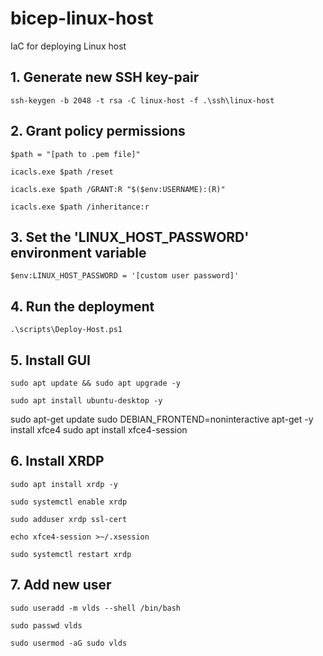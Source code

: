 # bicep-linux-host

IaC for deploying Linux host

## 1. Generate new SSH key-pair

```ssh-keygen -b 2048 -t rsa -C linux-host -f .\ssh\linux-host```

## 2. Grant policy permissions

```$path = "[path to .pem file]"```

```icacls.exe $path /reset```

```icacls.exe $path /GRANT:R "$($env:USERNAME):(R)"```

```icacls.exe $path /inheritance:r```

## 3. Set the 'LINUX_HOST_PASSWORD' environment variable

```$env:LINUX_HOST_PASSWORD = '[custom user password]'```

## 4. Run the deployment

```.\scripts\Deploy-Host.ps1```

## 5. Install GUI

```sudo apt update && sudo apt upgrade -y```

```sudo apt install ubuntu-desktop -y```


sudo apt-get update
sudo DEBIAN_FRONTEND=noninteractive apt-get -y install xfce4
sudo apt install xfce4-session


## 6. Install XRDP

```sudo apt install xrdp -y```

```sudo systemctl enable xrdp```

```sudo adduser xrdp ssl-cert```

```echo xfce4-session >~/.xsession```

```sudo systemctl restart xrdp```

## 7. Add new user

```sudo useradd -m vlds --shell /bin/bash```

```sudo passwd vlds```

```sudo usermod -aG sudo vlds```
